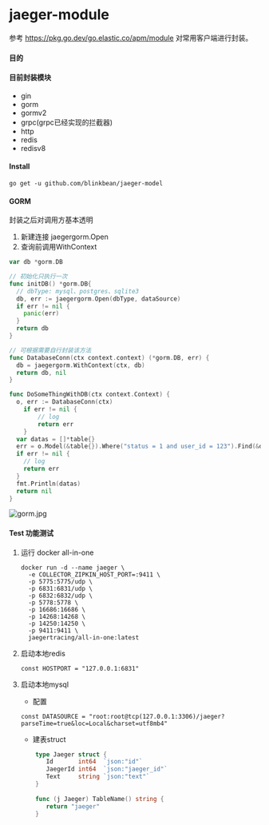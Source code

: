 # jaeger-module

参考 https://pkg.go.dev/go.elastic.co/apm/module 对常用客户端进行封装。



#### 目的



#### 目前封装模块
- gin
- gorm
- gormv2
- grpc(grpc已经实现的拦截器)
- http
- redis
- redisv8

#### Install
```
go get -u github.com/blinkbean/jaeger-model
```

#### GORM

封装之后对调用方基本透明

1. 新建连接 jaegergorm.Open
2. 查询前调用WithContext

```go
var db *gorm.DB

// 初始化只执行一次
func initDB() *gorm.DB{
  // dbType: mysql、postgres、sqlite3
  db, err := jaegergorm.Open(dbType, dataSource)
  if err != nil {
    panic(err)
  }
  return db
}

// 可根据需要自行封装该方法
func DatabaseConn(ctx context.context) (*gorm.DB, err) {
  db = jaegergorm.WithContext(ctx, db)
  return db, nil
}

func DoSomeThingWithDB(ctx context.Context) {
  o, err := DatabaseConn(ctx)
  	if err != nil {
		// log
		return err
	}
  var datas = []*table{}
  err = o.Model(&table{}).Where("status = 1 and user_id = 123").Find(&datas).Error
  if err != nil {
    // log
    return err
  }
  fmt.Println(datas)
  return nil
}
```

![gorm.jpg](../Image/xpAQnbNolP83aBM.jpg)





#### Test 功能测试

1. 运行 docker all-in-one
    ```shell script
    docker run -d --name jaeger \
      -e COLLECTOR_ZIPKIN_HOST_PORT=:9411 \
      -p 5775:5775/udp \
      -p 6831:6831/udp \
      -p 6832:6832/udp \
      -p 5778:5778 \
      -p 16686:16686 \
      -p 14268:14268 \
      -p 14250:14250 \
      -p 9411:9411 \
      jaegertracing/all-in-one:latest
    ```
   
2. 启动本地redis
    ```
   const HOSTPORT = "127.0.0.1:6831"
   ```
3. 启动本地mysql
    - 配置
    ```
   const DATASOURCE = "root:root@tcp(127.0.0.1:3306)/jaeger?parseTime=true&loc=Local&charset=utf8mb4"
   ```
    - 建表struct
    ```go
        type Jaeger struct {
           Id       int64  `json:"id"`
           JaegerId int64  `json:"jaeger_id"`
           Text     string `json:"text"`
        }
        
        func (j Jaeger) TableName() string {
           return "jaeger"
        }
    ```

